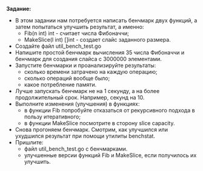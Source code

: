 **Задание:**
- В этом задании нам потребуется написать бенчмарк двух функций, а затем попытаться улучшить результат, а именно:
    - Fib(n int) int - считает числа Фибоначчи;
    - MakeSlice(l int) []int - создает слайс заданного размера.
- Создайте файл util_bench_test.go
- Напишите простой бенчмарк вычисления 35 числа Фибоначчи и бенчмарк для создания слайса с 3000000 элементами.
- Запустите бенчмарки и проанализируйте результаты:
    - сколько времени затрачено на каждую операцию;
    - сколько операций вообще было;
    - какое потребление памяти.
- Лучше запускать бенчмарк не на 1 секунду, а на более продолжительный срок. Например, секунд на 10.
- Выполните изменения (улучшения) в функциях:
    - в функции Fib попробуйте отказаться от рекурсивного подхода в пользу итеративного;
    - в функции MakeSlice посмотрите в сторону slice capacity.
- Снова прогоняем бенчмарк. Смотрим, как улучшился или ухудшился результат при помощи утилиты benchstat.
- Пришлите:
    - файл util_benсh_test.go с бенчмарками.
    - улучшенные версии функций Fib и MakeSlice, если получилось их улучшить.